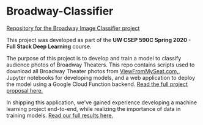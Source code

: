 # Broadway-Classifier

[Repository for the Broadway Image Classifier project](https://sites.google.com/view/broadwayclassifier/home)

This project was developed as part of the **UW CSEP 590C Spring 2020 - Full Stack Deep Learning** course.

The purpose of this project is to develop and train a model to classify audience photos of Broadway Theaters. This repo contains scripts used to download all Broadway Theater photos from [ViewFromMySeat.com,](https://aviewfrommyseat.com/), Jupyter notebooks for developing models, and a web application to deploy the model using a Google Cloud Function backend.
[Read the full project proposal here.](https://docs.google.com/document/d/1bQBVSmyq7ojCB7JA5dpX6T5Wmxn1Mjd8JP3A3RIC3fg/edit?usp=sharing)

In shipping this application, we've gained experience developing a machine learning project end-to-end, while realizing the importance of data in training models. [Read our full results here.](https://docs.google.com/document/d/1U588pwstkNW_fmlneOLN6pHoLDK1ndlQncBI40qrHlY/edit?usp=sharing)
